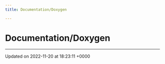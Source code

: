 ```yaml
---
title: Documentation/Doxygen

---
```


# Documentation/Doxygen








-------------------------------

Updated on 2022-11-20 at 18:23:11 +0000
